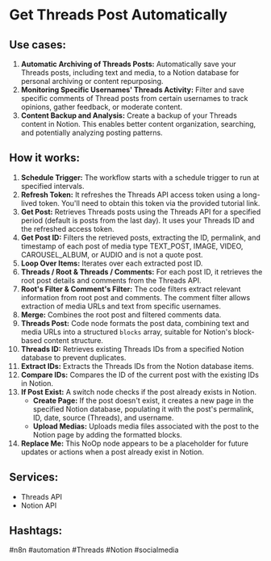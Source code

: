 # Get Threads Post Automatically

## Use cases:

1.  **Automatic Archiving of Threads Posts:**  Automatically save your Threads posts, including text and media, to a Notion database for personal archiving or content repurposing.
2.  **Monitoring Specific Usernames' Threads Activity:**  Filter and save specific comments of Thread posts from certain usernames to track opinions, gather feedback, or moderate content.
3.  **Content Backup and Analysis:** Create a backup of your Threads content in Notion. This enables better content organization, searching, and potentially analyzing posting patterns.

## How it works:

1.  **Schedule Trigger:** The workflow starts with a schedule trigger to run at specified intervals.
2.  **Refresh Token:** It refreshes the Threads API access token using a long-lived token.  You'll need to obtain this token via the provided tutorial link.
3.  **Get Post:** Retrieves Threads posts using the Threads API for a specified period (default is posts from the last day).  It uses your Threads ID and the refreshed access token.
4.  **Get Post ID:** Filters the retrieved posts, extracting the ID, permalink, and timestamp of each post of media type TEXT_POST, IMAGE, VIDEO, CAROUSEL_ALBUM, or AUDIO and is not a quote post.
5.  **Loop Over Items:** Iterates over each extracted post ID.
6.  **Threads / Root & Threads / Comments:** For each post ID, it retrieves the root post details and comments from the Threads API.
7.  **Root's Filter & Comment's Filter:** The code filters extract relevant information from root post and comments. The comment filter allows extraction of media URLs and text from specific usernames.
8.  **Merge:** Combines the root post and filtered comments data.
9.  **Threads Post:** Code node formats the post data, combining text and media URLs into a structured `blocks` array, suitable for Notion's block-based content structure.
10. **Threads ID:** Retrieves existing Threads IDs from a specified Notion database to prevent duplicates.
11. **Extract IDs:** Extracts the Threads IDs from the Notion database items.
12. **Compare IDs:** Compares the ID of the current post with the existing IDs in Notion.
13. **If Post Exist:**  A switch node checks if the post already exists in Notion.
    *   **Create Page:** If the post doesn't exist, it creates a new page in the specified Notion database, populating it with the post's permalink, ID, date, source (Threads), and username.
    *   **Upload Medias:**  Uploads media files associated with the post to the Notion page by adding the formatted blocks.
14. **Replace Me:** This NoOp node appears to be a placeholder for future updates or actions when a post already exist in Notion.

## Services:

*   Threads API
*   Notion API

## Hashtags:

#n8n #automation #Threads #Notion #socialmedia
